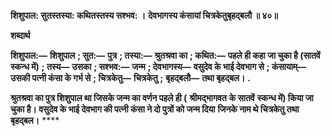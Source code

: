 **शिशुपाल: सुतस्तस्या: कथितस्तस्य सश्भव: ।** **देवभागस्य कंसायां चित्रकेतुबृहद्बलौ ॥ ४०॥** 

**शब्दार्थ** 

**शिशुपाल:—** **शिशुपाल** **; सुत:—** **पुत्र** **; तस्या:—** **श्रुतश्रवा का** **; कथित:—** **पहले ही कहा जा चुका है (सातवें स्कन्ध में)** **; तस्य—** **उसका** **; सश्भव:—** **जन्म** **; देवभागस्य—** **वसुदेव के भाई देवभाग से** **; कंसायाम्—** **उसकी पत्नी कंसा के गर्भ से** **; चित्रकेतु—** **चित्रकेतु** **;** **बृहद्बलौ—** **तथा बृहद्बल।** **.** 

**श्रुतश्रवा का पुत्र शिशुपाल था जिसके जन्म का वर्णन पहले ही (** **श्रीमद्भागवत** **के सातवें** **स्कन्ध में) किया जा चुका है। वसुदेव के भाई देवभाग की पत्नी कंसा ने दो पुत्रों को जन्म दिया** **जिनके नाम थे चित्रकेतु तथा बृहद्बल।** **** 